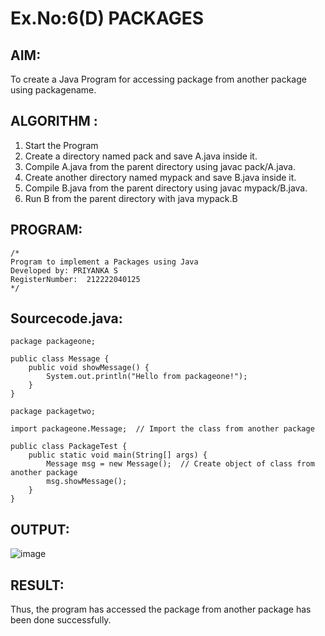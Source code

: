 # Ex.No:6(D) PACKAGES

## AIM:

To create a Java Program for accessing package from another package using packagename.

## ALGORITHM :

1. Start the Program
2. Create a directory named pack and save A.java inside it.
3. Compile A.java from the parent directory using javac pack/A.java.
4. Create another directory named mypack and save B.java inside it.
5. Compile B.java from the parent directory using javac mypack/B.java.
6. Run B from the parent directory with java mypack.B

## PROGRAM:

```
/*
Program to implement a Packages using Java
Developed by: PRIYANKA S
RegisterNumber:  212222040125
*/
```

## Sourcecode.java:

```
package packageone;

public class Message {
    public void showMessage() {
        System.out.println("Hello from packageone!");
    }
}

package packagetwo;

import packageone.Message;  // Import the class from another package

public class PackageTest {
    public static void main(String[] args) {
        Message msg = new Message();  // Create object of class from another package
        msg.showMessage();
    }
}
```

## OUTPUT:

![image](https://github.com/user-attachments/assets/cf76e54d-27ed-434b-824e-3ba7fb9421e1)

## RESULT:

Thus, the program has accessed the package from another package has been done successfully.
